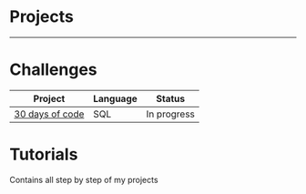 # Projects 
 --------------------------------------------------
 

# Challenges

| Project | Language | Status |
| ------- | -------- | ------ |
| [30 days of code](https://github.com/Fernandaraujo/30days) | SQL | In progress |


 # Tutorials 

 Contains all step by step of my projects

